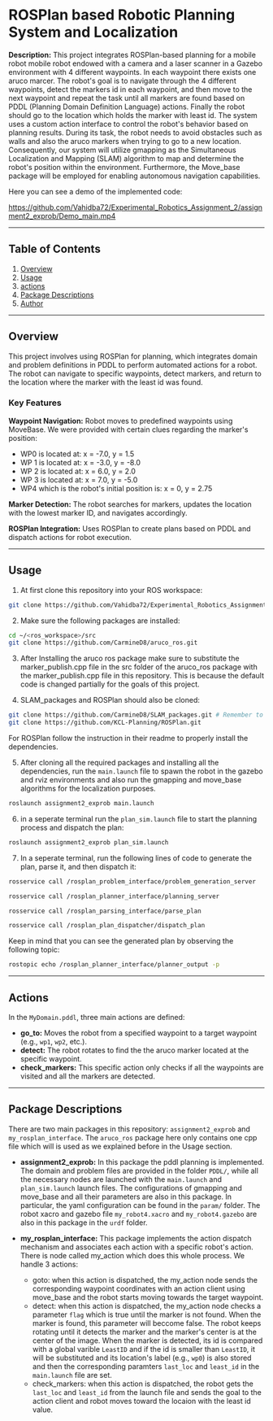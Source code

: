# ROSPlan based Robotic Planning System and Localization 


<p><strong>Description:</strong> This project integrates ROSPlan-based planning for a mobile robot  mobile robot endowed with a camera and a laser scanner in a Gazebo environment with 4 different waypoints. In each waypoint there exists one aruco marcer. The robot's goal is to navigate through the 4 different waypoints, detect the markers id in each waypoint, and then move to the next waypoint and repeat the task until all markers are found based on PDDL (Planning Domain Definition Language) actions. Finally the robot should go to the location which holds the marker with least id. The system uses a custom action interface to control the robot's behavior based on planning results. During its task, the robot needs to avoid obstacles such as walls and also the aruco markers when trying to go to a new location. Consequently, our system will utilize gmapping as the Simultaneous Localization and Mapping (SLAM) algorithm to map and determine the robot's position within the environment. Furthermore, the Move_base package will be employed for enabling autonomous navigation capabilities. </p>

Here you can see a demo of the implemented code:

https://github.com/Vahidba72/Experimental_Robotics_Assignment_2/assignment2_exprob/Demo_main.mp4


---
## Table of Contents

1. [Overview](#overview)
2. [Usage](#usage)
3. [actions](#actions)
4. [Package Descriptions](#package-descriptions)
5. [Author](#author)  

---

## Overview
This project involves using ROSPlan for planning, which integrates domain and problem definitions in PDDL to perform automated actions for a robot. The robot can navigate to specific waypoints, detect markers, and return to the location where the marker with the least id was found.

### Key Features

**Waypoint Navigation:** Robot moves to predefined waypoints using MoveBase. We were provided with certain clues regarding the marker's position:
- WP0 is located at: x = -7.0, y = 1.5
- WP 1 is located at: x = -3.0, y = -8.0
- WP 2 is located at: x = 6.0, y = 2.0
- WP 3 is located at: x = 7.0, y = -5.0
- WP4 which is the robot's initial position is: x = 0, y = 2.75
  
**Marker Detection:** The robot searches for markers, updates the location with the lowest marker ID, and navigates accordingly.

**ROSPlan Integration:** Uses ROSPlan to create plans based on PDDL and dispatch actions for robot execution.

---

## Usage

1. At first clone this repository into your ROS workspace:

```bash
git clone https://github.com/Vahidba72/Experimental_Robotics_Assignment_2
```
2. Make sure the following packages are installed:

```bash
cd ~/<ros_workspace>/src
git clone https://github.com/CarmineD8/aruco_ros.git
```
3. After Installing the aruco ros package make sure to substitute the marker_publish.cpp file in the src folder of the aruco_ros package with the marker_publish.cpp file in this repository. This is because the default code is changed partially for the goals of this project.

4. SLAM_packages and ROSPlan should also be cloned:

```bash
git clone https://github.com/CarmineD8/SLAM_packages.git # Remember to switch to noetic branch
git clone https://github.com/KCL-Planning/ROSPlan.git
```

For ROSPlan follow the instruction in their readme to properly install the dependencies.

5. After cloning all the required packages and installing all the dependencies, run the `main.launch` file to spawn the robot in the gazebo and rviz environments and also run the gmapping and move_base algorithms for the localization purposes.

```bash
roslaunch assignment2_exprob main.launch
```
6. in a seperate terminal run the `plan_sim.launch` file to start the planning process and dispatch the plan:


```bash
roslaunch assignment2_exprob plan_sim.launch
```

7. In a seperate terminal, run the following lines of code to generate the plan, parse it, and then dispatch it:


```bash
rosservice call /rosplan_problem_interface/problem_generation_server

rosservice call /rosplan_planner_interface/planning_server

rosservice call /rosplan_parsing_interface/parse_plan

rosservice call /rosplan_plan_dispatcher/dispatch_plan
```
Keep in mind that you can see the generated plan by observing the following topic:

```bash
rostopic echo /rosplan_planner_interface/planner_output -p
```

---

## Actions

In the `MyDomain.pddl`, three main actions are defined:

- **go_to:** Moves the robot from a specified waypoint to a target waypoint (e.g., `wp1`, `wp2`, etc.).
- **detect:** The robot rotates to find the the aruco marker located at the specific waypoint.
- **check_markers:** This specific action only checks if all the waypoints are visited and all the markers are detected. 

---

## Package Descriptions

There are two main packages in this repository: `assignment2_exprob` and `my_rosplan_interface`. The `aruco_ros` package here only contains one cpp file which will is used as we explained before in the Usage section.

- **assignment2_exprob:** In this package the pddl planning is implemented. The domain and problem files are provided in the folder `PDDL/`, while all the necessary nodes are launched with the `main.launch` and `plan_sim.launch` launch files. The configurations of gmapping and move_base and all their parameters are also in this package. In particular, the yaml configuration can be found in the `param/` folder. The robot xacro and gazebo file `my_robot4.xacro` and `my_robot4.gazebo` are also in this package in the `urdf` folder.

- **my_rosplan_interface:** This package implements the action dispatch mechanism and associates each action with a specific robot's action. There is node called my_action which does this whole process. We handle 3 actions:
  - goto: when this action is dispatched, the my_action node sends the corresponding waypoint coordinates with an action client using move_base and the robot starts moving towards the target waypoint.
  - detect: when this action is dispatched, the my_action node checks a parameter `flag` which is true until the marker is not found. When the marker is found, this parameter will beccome false. The robot keeps rotating until it detects the marker and the marker's center is at the center of the image. When the marker is detected, its id is compared with a global varible `LeastID` and if the id is smaller than `LeastID`, it will be substituted and its location's label (e.g., `wp0`) is also stored and then the corresponding paramters `last_loc` and `least_id` in the `main.launch` file are set.
  - check_markers: when this action is dispatched, the robot gets the `last_loc` and `least_id` from the launch file and sends the goal to the action client and robot moves toward the locaion with the least id value. 
